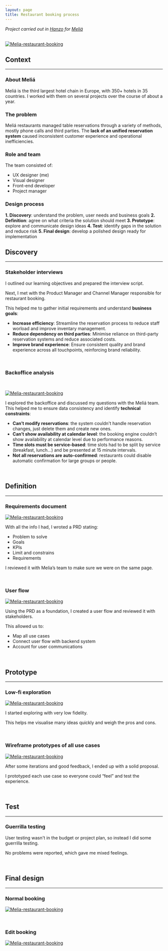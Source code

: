 ```yaml
---
layout: page
title: Restaurant booking process
---
```



*Project carried out in [Hanzo](https://hanzo.es/) for [Meliá](https://www.melia.com/)*<br>

<br>
<a href="{{ https://danielszt.github.io/ }}/assets/mb1.png" target="_blank"><img src="{{ https://danielszt.github.io/ }}/assets/mb1.png" alt="Melia-restaurant-booking" class="inline"/></a>

<br>

## Context
---
### About Meliá

Meliá is the third largest hotel chain in Europe, with 350+ hotels in 35 countries. I worked with them on several projects over the course of about a year. 
<br>

### The problem

Meliá restaurants managed table reservations through a variety of methods, mostly phone calls and third parties. The **lack of an unified reservation system** caused inconsistent customer experience and operational inefficiencies.
<br>

### Role and team

The team consisted of:

- UX designer (me)
- Visual designer
- Front-end developer
- Project manager

### Design process

**1. Discovery**: understand the problem, user needs and business goals
**2. Definition**: agree on what criteria the solution should meet
**3. Prototype**: explore and communicate design ideas
**4. Test**: identify gaps in the solution and reduce risk
**5. Final design**: develop a polished design ready for implementation



## Discovery
---
### Stakeholder interviews

I outlined our learning objectives and prepared the interview script.

Next, I met with the Product Manager and Channel Manager responsible for restaurant booking.

This helped me to gather initial requirements and understand **business goals**:
- **Increase efficiency**: Streamline the reservation process to reduce staff worload and improve inventary management.
- **Reduce dependency on third parties**: Minimise reliance on third-party reservation systems and reduce associated costs.
- **Improve brand experience**: Ensure consistent quality and brand experience across all touchpoints, reinforcing brand reliability.
<br>

### Backoffice analysis
<br>

<a href="{{ https://danielszt.github.io/ }}/assets/mb2.png" target="_blank"><img src="{{ https://danielszt.github.io/ }}/assets/mb2.png" alt="Melia-restaurant-booking" class="inline"/></a>

I explored the backoffice and discussed my questions with the Meliá team. This helped me to ensure data consistency and identify **technical constraints**:  

- **Can’t modify reservations**: the system couldn't handle reservation changes, just delete them and create new ones.
- **Can’t show availability at calendar level**: the booking engine couldn’t show availability at calendar level due to performance reasons.
- **Time slots must be service-based**: time slots had to be split by service (breakfast, lunch...) and be presented at 15 minute intervals.
-  **Not all reservations are auto-confirmed**: restaurants could disable automatic confirmation for large groups or people.

<br>

## Definition
---
### Requirements document

<a href="{{ https://danielszt.github.io/ }}/assets/mb3.png" target="_blank"><img src="{{ https://danielszt.github.io/ }}/assets/mb3.png" alt="Melia-restaurant-booking" class="inline"/></a>

With all the info I had, I wroted a PRD stating:

- Problem to solve
- Goals
- KPIs
- Limit and constrains
- Requirements

I reviewed it with Melia’s team to make sure we were on the same page.

<br>

### User flow

<a href="{{ https://danielszt.github.io/ }}/assets/mb4.png" target="_blank"><img src="{{ https://danielszt.github.io/ }}/assets/mb4.png" alt="Melia-restaurant-booking" class="inline"/></a>

Using the PRD as a foundation, I created a user flow and reviewed it with stakeholders.

This allowed us to:

- Map all use cases
- Connect user flow with backend system
- Account for user communications

<br>

## Prototype
---
### Low-fi exploration

<a href="{{ https://danielszt.github.io/ }}/assets/mb5.png" target="_blank"><img src="{{ https://danielszt.github.io/ }}/assets/mb5.png" alt="Melia-restaurant-booking" class="inline"/></a>

I started exploring with very low fidelity.

This helps me visualise many ideas quickly and weigh the pros and cons.

<br>

### Wireframe prototypes of all use cases

<a href="{{ https://danielszt.github.io/ }}/assets/mb6.png" target="_blank"><img src="{{ https://danielszt.github.io/ }}/assets/mb6.png" alt="Melia-restaurant-booking" class="inline"/></a>

After some iterations and good feedback, I ended up with a solid proposal.

I prototyped each use case so everyone could “feel” and test the experience.

<br>

## Test
---
### Guerrilla testing

User testing wasn't in the budget or project plan, so instead I did some guerrilla testing.

No problems were reported, which gave me mixed feelings.

<br>

## Final design
---
### Normal booking

<a href="{{ https://danielszt.github.io/ }}/assets/mb8.png" target="_blank"><img src="{{ https://danielszt.github.io/ }}/assets/mb8.png" alt="Melia-restaurant-booking" class="inline"/></a>

<br>

### Edit booking

<a href="{{ https://danielszt.github.io/ }}/assets/mb9.png" target="_blank"><img src="{{ https://danielszt.github.io/ }}/assets/mb9.png" alt="Melia-restaurant-booking" class="inline"/></a>

